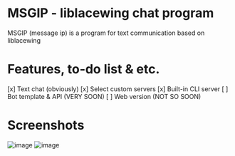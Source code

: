 # MSGIP - liblacewing chat program
MSGIP (message ip) is a program for text communication based on liblacewing

# Features, to-do list & etc.
[x] Text chat (obviously)
[x] Select custom servers
[x] Built-in CLI server
[ ] Bot template & API (VERY SOON)
[ ] Web version (NOT SO SOON)

# Screenshots
![image](https://github.com/lolhie3/msgip/assets/96627041/33ca5113-8784-4051-ba01-39c87708cf3d)
![image](https://github.com/lolhie3/msgip/assets/96627041/0253bd1b-f03c-4ba9-924f-266e304804f0)
